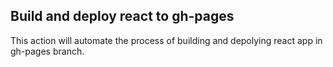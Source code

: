 ## Build and deploy react to gh-pages

This action will automate the process of building and depolying react app in gh-pages branch.
